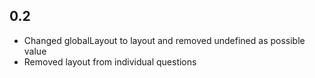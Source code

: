 ## 0.2
- Changed globalLayout to layout and removed undefined as possible value
- Removed layout from individual questions
